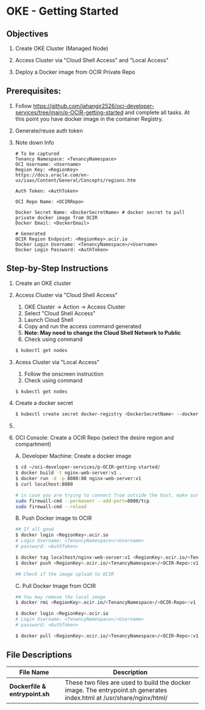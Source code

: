 # OKE - Getting Started



## Objectives

1. Create OKE Cluster (Managed Node)

2. Access Cluster via "Cloud Shell Access" and "Local Access"

3. Deploy a Docker image from OCIR Private Repo

   

## Prerequisites:

1. Follow https://github.com/jahangir2526/oci-developer-services/tree/main/p-OCIR-getting-started and complete all tasks. At this point you have docker image in the container Registry.

   

2. Generate/reuse auth token

3. Note down Info

   ```null
   # To be captured
   Tenancy Namespace: <TenancyNamespace>
   OCI Username: <Username>
   Region Key: <RegionKey> 
   https://docs.oracle.com/en-us/iaas/Content/General/Concepts/regions.htm
   
   Auth Token: <AuthToken>
   
   OCI Repo Name: <OCIRRepo>
   
   Docker Secret Name: <DockerSecretName> # docker secret to pull private docker image from OCIR
   Docker Email: <DockerEmail>
   
   # Generated
   OCIR Region Endpoint: <RegionKey>.ocir.io
   Docker Login Username: <TenancyNamespace>/<Username> 
   Docker Login Password: <AuthToken>
   ```



## Step-by-Step Instructions

1. Create an OKE cluster

2. Access Cluster  via "Cloud Shell Access"

   1. OKE Cluster -> Action -> Access Cluster
   2. Select "Cloud Shell Access"
   3. Launch Cloud Shell
   4. Copy and run the access command generated
   5. **Note: May need to change the Cloud Shell Network to Public**
   6. Check using command

   ```bash
   $ kubectl get nodes
   ```

3. Acess Cluster  via "Local Access"

   1. Follow the onscreen instruction
   2. Check using command

   ```bash
   $ kubectl get nodes
   ```

4. Create a docker secret

   ```bash
   $ kubectl create secret docker-registry <DockerSecretName> --docker-server=<RegionKey>.ocir.io --docker-username='<TenancyNamespace>/<Username>' --docker-password='<AuthToken>' --docker-email='<DockerEmail>'
   ```

5. 

6. OCI Console: Create a OCIR Repo (select the desire region and compartment)

   A. Developer Machine: Create a docker image

   ```bash
   $ cd ~/oci-developer-services/p-OCIR-getting-started/
   $ docker build -t nginx-web-server:v1 .
   $ docker run -d -p 8080:80 nginx-web-server:v1
   $ curl localhost:8080
   
   # in case you are trying to connect from outside the host, make sure to add firewall-cmd rule as follows
   sudo firewall-cmd --permanent --add-port=8080/tcp
   sudo firewall-cmd --reload
   ```

   B. Push Docker image to OCIR

   ```bash
   ## If all good
   $ docker login <RegionKey>.ocir.io 
   # Login Username: <TenancyNamespace>/<Username>
   # password: <AuthToken>
   
   $ docker tag localhost/nginx-web-server:v1 <RegionKey>.ocir.io/<TenancyNamespace>/<OCIR-Repo>:v1
   $ docker push <RegionKey>.ocir.io/<TenancyNamespace>/<OCIR-Repo>:v1
   
   ## Check if the image upload to OCIR
   ```

   C. Pull Docker Image from OCIR

   ```bash
   ## You may remove the local image
   $ docker rmi <RegionKey>.ocir.io/<TenancyNamespace>/<OCIR-Repo>:v1
   
   $ docker login <RegionKey>.ocir.io 
   # Login Username: <TenancyNamespace>/<Username>
   # password: <AuthToken>
   
   $ docker pull <RegionKey>.ocir.io/<TenancyNamespace>/<OCIR-Repo>:v1
   ```

   

## File Descriptions

| File Name                      | Description                                                  |
| ------------------------------ | ------------------------------------------------------------ |
| **Dockerfile & entrypoint.sh** | These two files are used to build the docker image. The entrypoint.sh generates index.html at /usr/share/nginx/html/ |



